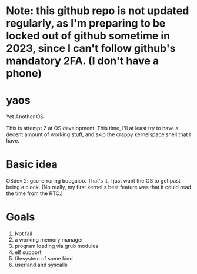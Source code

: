 # Note: this github repo is not updated regularly, as I'm preparing to be locked out of github sometime in 2023, since I can't follow github's mandatory 2FA. (I don't have a phone)

# yaos
Yet Another OS

This is attempt 2 at OS development. This time, I'll at least try to have a decent amount of working stuff, and skip the crappy kernelspace shell that I have.

# Basic idea
OSdev 2: gcc-erroring boogaloo. That's it. I just want the OS to get past being a clock. (No really, my first kernel's best feature was that it could read the time from the RTC.)

# Goals

1. Not fail
2. a working memory manager
3. program loading via grub modules
4. elf support
5. filesystem of some kind
6. userland and syscalls
